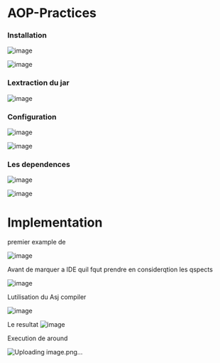 # AOP-Practices

### Installation 

![image](https://user-images.githubusercontent.com/82539023/206287855-e8b9dcc5-1010-4f49-a2af-f75fb04d2fa4.png)

![image](https://user-images.githubusercontent.com/82539023/206290262-345fabd9-9d22-47f4-b1fe-d77e19678824.png)

### Lextraction du jar 
![image](https://user-images.githubusercontent.com/82539023/206291336-7aac7622-fce9-4190-bfd4-015e1d43ea49.png)

### Configuration

![image](https://user-images.githubusercontent.com/82539023/206521493-c1221f3e-be04-4d2d-b28c-585a166d0dba.png)

![image](https://user-images.githubusercontent.com/82539023/206521689-192f2cf7-57a0-4694-b004-cf5a72864142.png)

### Les dependences 
![image](https://user-images.githubusercontent.com/82539023/206522602-553e55f8-77d2-43b7-8132-204d3ef7eb6d.png)

![image](https://user-images.githubusercontent.com/82539023/206522979-b8ededc7-55b1-49e2-8541-b05d8c9d550f.png)




# Implementation 

premier example de 

![image](https://user-images.githubusercontent.com/82539023/206549665-9c77d971-92e3-429e-ab33-c37ec712d0ad.png)

Avant de marquer a IDE quil fqut prendre en considerqtion les qspects 

![image](https://user-images.githubusercontent.com/82539023/206555693-2a3e859f-557a-4380-9d56-7640a5c627f3.png)

Lutilisation du Asj compiler

![image](https://user-images.githubusercontent.com/82539023/206556619-d20c0550-27ce-4d12-b01e-7198be1cfd19.png)

Le resultat 
![image](https://user-images.githubusercontent.com/82539023/206557492-8b449213-04b8-4655-b4ff-5ab9a0043332.png)

Execution de around 

![Uploading image.png…]()







